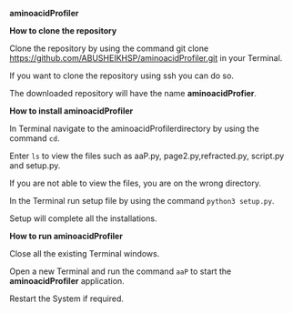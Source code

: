 **aminoacidProfiler**

**How to clone the repository**

Clone the repository by using the command    git clone https://github.com/ABUSHEIKHSP/aminoacidProfiler.git in your Terminal.

If you want to clone the repository using ssh you can do so.

The downloaded repository will have the name **aminoacidProfier**.


**How to install aminoacidProfiler**

In Terminal navigate to the aminoacidProfilerdirectory by using the command ``cd``.

Enter ```ls``` to view the files such as aaP.py, page2.py,refracted.py, script.py and setup.py.

If you are not able to view the files, you are on the wrong directory.

In the Terminal run setup file by using the command ```python3 setup.py```.

Setup will complete all the installations.


**How to run aminoacidProfiler**

Close all the existing Terminal windows.

Open a new Terminal and run the command ```aaP``` to start the **aminoacidProfiler** application.

Restart the System if required.
